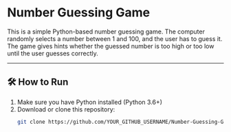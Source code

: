 #  Number Guessing Game

This is a simple Python-based number guessing game. The computer randomly selects a number between 1 and 100, and the user has to guess it. The game gives hints whether the guessed number is too high or too low until the user guesses correctly.

---

## 🛠 How to Run

1. Make sure you have Python installed (Python 3.6+)
2. Download or clone this repository:
   ```bash
   git clone https://github.com/YOUR_GITHUB_USERNAME/Number-Guessing-Game.git
